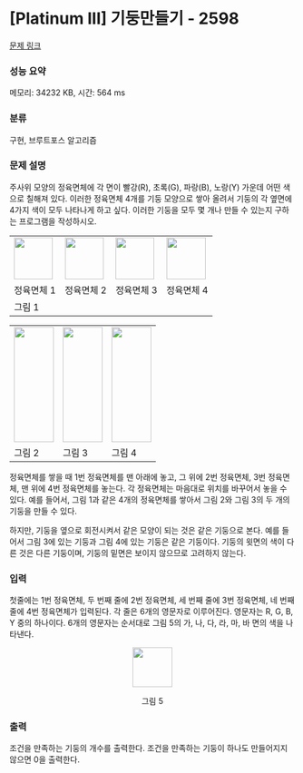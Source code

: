 # [Platinum III] 기둥만들기 - 2598 

[문제 링크](https://www.acmicpc.net/problem/2598) 

### 성능 요약

메모리: 34232 KB, 시간: 564 ms

### 분류

구현, 브루트포스 알고리즘

### 문제 설명

<p>주사위 모양의 정육면체에 각 면이 빨강(R), 초록(G), 파랑(B), 노랑(Y) 가운데 어떤 색으로 칠해져 있다. 이러한 정육면체 4개를 기둥 모양으로 쌓아 올려서 기둥의 각 옆면에 4가지 색이 모두 나타나게 하고 싶다. 이러한 기둥을 모두 몇 개나 만들 수 있는지 구하는 프로그램을 작성하시오.</p>

<table class="table table-bordered td-center">
	<tbody>
		<tr>
			<td><img alt="" src=""><img alt="" src="https://upload.acmicpc.net/3e0f7493-5d11-457a-b7e3-0d7f58353ad5/-/crop/135x148/5,0/-/preview/" style="width: 68px; height: 74px;"></td>
			<td><img alt="" src=""><img alt="" src="https://upload.acmicpc.net/3e0f7493-5d11-457a-b7e3-0d7f58353ad5/-/crop/135x148/140,0/-/preview/" style="width: 68px; height: 74px;"></td>
			<td><img alt="" src=""><img alt="" src="https://upload.acmicpc.net/3e0f7493-5d11-457a-b7e3-0d7f58353ad5/-/crop/135x148/274,0/-/preview/" style="width: 68px; height: 74px;"></td>
			<td><img alt="" src=""><img alt="" src="https://upload.acmicpc.net/3e0f7493-5d11-457a-b7e3-0d7f58353ad5/-/crop/137x148/408,0/-/preview/" style="width: 69px; height: 74px;"></td>
		</tr>
		<tr>
			<td>정육면체 1</td>
			<td>정육면체 2</td>
			<td>정육면체 3</td>
			<td>정육면체 4</td>
		</tr>
		<tr>
			<td colspan="4">그림 1</td>
		</tr>
	</tbody>
</table>

<table class="table table-bordered td-center">
	<tbody>
		<tr>
			<td><img alt="" src="https://upload.acmicpc.net/b20dbd8b-a3a3-47f9-8044-3f858a940bc0/-/crop/139x406/0,0/-/preview/" style="width: 70px; height: 203px;"></td>
			<td><img alt="" src="https://upload.acmicpc.net/b20dbd8b-a3a3-47f9-8044-3f858a940bc0/-/crop/139x406/178,0/-/preview/" style="width: 70px; height: 203px;"></td>
			<td><img alt="" src="https://upload.acmicpc.net/b20dbd8b-a3a3-47f9-8044-3f858a940bc0/-/crop/139x406/355,0/-/preview/" style="width: 70px; height: 203px;"></td>
		</tr>
		<tr>
			<td>그림 2</td>
			<td>그림 3</td>
			<td>그림 4</td>
		</tr>
	</tbody>
</table>

<p>정육면체를 쌓을 때 1번 정육면체를 맨 아래에 놓고, 그 위에 2번 정육면체, 3번 정육면체, 맨 위에 4번 정육면체를 놓는다. 각 정육면체는 마음대로 위치를 바꾸어서 놓을 수 있다. 예를 들어서, 그림 1과 같은 4개의 정육면체를 쌓아서 그림 2와 그림 3의 두 개의 기둥을 만들 수 있다.</p>

<p>하지만, 기둥을 옆으로 회전시켜서 같은 모양이 되는 것은 같은 기둥으로 본다. 예를 들어서 그림 3에 있는 기둥과 그림 4에 있는 기둥은 같은 기둥이다. 기둥의 윗면의 색이 다른 것은 다른 기둥이며, 기둥의 밑면은 보이지 않으므로 고려하지 않는다.</p>

### 입력 

 <p>첫줄에는 1번 정육면체, 두 번째 줄에 2번 정육면체, 세 번째 줄에 3번 정육면체, 네 번째 줄에 4번 정육면체가 입력된다. 각 줄은 6개의 영문자로 이루어진다. 영문자는 R, G, B, Y 중의 하나이다. 6개의 영문자는 순서대로 그림 5의 가, 나, 다, 라, 마, 바 면의 색을 나타낸다.</p>

<p style="text-align: center;"><img alt="" src="https://upload.acmicpc.net/99eec680-9bb1-41cf-8709-e01fad6f263c/-/preview/" style="height: 70px; width: 70px;"></p>

<p style="text-align: center;">그림 5</p>

### 출력 

 <p>조건을 만족하는 기둥의 개수를 출력한다. 조건을 만족하는 기둥이 하나도 만들어지지 않으면 0을 출력한다.</p>

